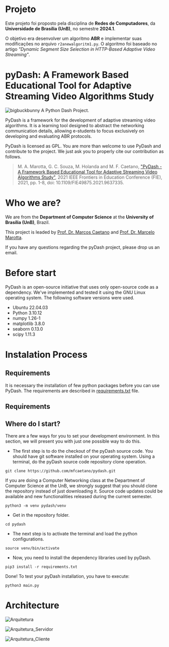 # Projeto
Este projeto foi proposto pela disciplina de **Redes de Computadores**, da **Universidade de Brasília (UnB)**, no semestre **2024.1**.

O objetivo era desenvolver um algoritmo **ABR** e implementar suas modificações no arquivo `r2anewalgoritm1.py`. O algoritmo foi baseado no artigo _"Dynamic Segment Size Selection in HTTP-Based Adaptive Video Streaming"_.

# pyDash: A Framework Based Educational Tool for Adaptive Streaming Video Algorithms Study

![bigbuckbunny](https://user-images.githubusercontent.com/4336448/118493151-2b9fc380-b6f7-11eb-8a25-9134862da754.jpg) A Python Dash Project. 

PyDash is a framework for the development of adaptive streaming video algorithms. It is a learning tool designed to abstract the networking communication details, allowing e-students to focus exclusively on developing and evaluating ABR protocols.

PyDash is licensed as GPL. You are more than welcome to use PyDash and contribute to the project. We just ask you to properly cite our contribution as follows.

> M. A. Marotta, G. C. Souza, M. Holanda and M. F. Caetano, ["PyDash - A Framework Based Educational Tool for Adaptive Streaming Video Algorithms Study"](https://ieeexplore.ieee.org/document/9637335), 2021 IEEE Frontiers in Education Conference (FIE), 2021, pp. 1-8, doi: 10.1109/FIE49875.2021.9637335.


# Who we are?

We are from the **Department of Computer Science** at the **University of Brasília (UnB)**, Brazil.

This project is leaded by [Prof. Dr. Marcos Caetano](mailto:mfcaetano@unb.br) and [Prof. Dr. Marcelo Marotta](mailto:marcelo.marotta@unb.br). 

If you have any questions regarding the pyDash project, please drop us an email.

# Before start

PyDash is an open-source initiative that uses only open-source code as a dependency. We've implemented and tested it using the GNU Linux operating system. The following software versions were used.

* Ubuntu 22.04.03
* Python 3.10.12
* numpy 1.26-1
* matplotlib 3.8.0
* seaborn 0.13.0
* scipy 1.11.3

# Instalation Process

## Requirements

It is necessary the installation of few python packages before you can use PyDash. The requirements are described in [requirements.txt](requirements.txt) file. 

## Requirements ##

## Where do I start?

There are a few ways for you to set your development environment. In this section, we will present you with just one possible way to do this.

* The first step is to do the checkout of the pyDash source code. You should have git software installed on your operating system. Using a terminal, do the pyDash source code repository clone operation.

```
git clone https://github.com/mfcaetano/pydash.git
```

If you are doing a Computer Networking class at the Department of Computer Science at the UnB, we strongly suggest that you should clone the repository instead of just downloading it. Source code updates could be available and new functionalities released during the current semester.

```
python3 -m venv pydash/venv
```

* Get in the repository folder.

```
cd pydash
```

* The next step is to activate the terminal and load the python configurations.

```
source venv/bin/activate
```

* Now, you need to install the dependency libraries used by pyDash.
```
pip3 install -r requirements.txt
```

Done! To test your pyDash installation, you have to execute:
```
python3 main.py
```

# Architecture 

![Arquitetura](https://user-images.githubusercontent.com/4336448/98450304-85a54800-211a-11eb-93f7-fd4e60c46ed5.png)

![Arquitetura_Servidor](https://user-images.githubusercontent.com/4336448/98450354-ea60a280-211a-11eb-9fd9-1f7e1ddc1f9c.png)

![Arquitetura_Cliente](https://user-images.githubusercontent.com/4336448/98450355-ec2a6600-211a-11eb-9845-298b51f9801e.png)



